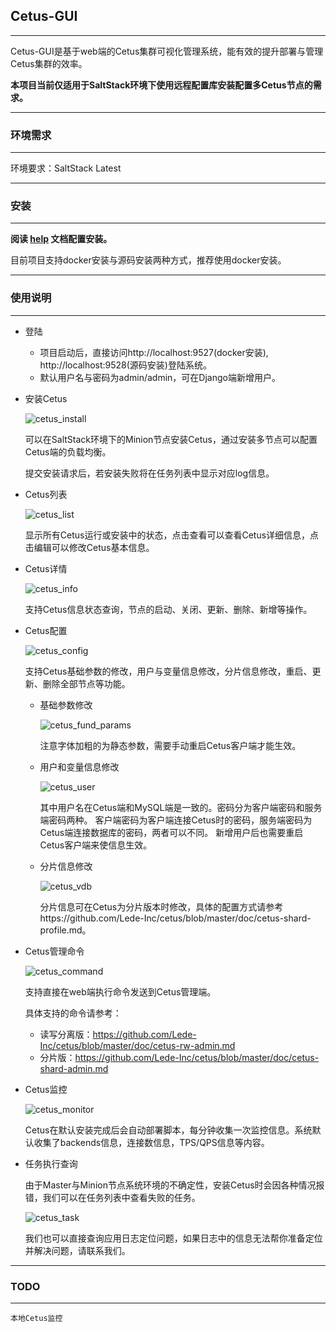 ## Cetus-GUI

---

Cetus-GUI是基于web端的Cetus集群可视化管理系统，能有效的提升部署与管理Cetus集群的效率。

**本项目当前仅适用于SaltStack环境下使用远程配置库安装配置多Cetus节点的需求。**

---

### 环境需求

---

环境要求：SaltStack Latest

---

### 安装

---

**阅读 [help](./frontend/docs/HELP.md) 文档配置安装。**

目前项目支持docker安装与源码安装两种方式，推荐使用docker安装。

---

### 使用说明

---

* 登陆

    * 项目启动后，直接访问http://localhost:9527(docker安装), http://localhost:9528(源码安装)登陆系统。
    * 默认用户名与密码为admin/admin，可在Django端新增用户。
    
* 安装Cetus

    ![cetus_install](frontend/docs/img/cetus_install.png)
    
    可以在SaltStack环境下的Minion节点安装Cetus，通过安装多节点可以配置Cetus端的负载均衡。
    
    提交安装请求后，若安装失败将在任务列表中显示对应log信息。
    
* Cetus列表

    ![cetus_list](frontend/docs//img/cetus_list.png)
    
    显示所有Cetus运行或安装中的状态，点击查看可以查看Cetus详细信息，点击编辑可以修改Cetus基本信息。

* Cetus详情

    ![cetus_info](frontend/docs//img/cetus_info.png)
    
    支持Cetus信息状态查询，节点的启动、关闭、更新、删除、新增等操作。

* Cetus配置

    ![cetus_config](frontend/docs//img/cetus_config.png)
    
    支持Cetus基础参数的修改，用户与变量信息修改，分片信息修改，重启、更新、删除全部节点等功能。
    
    * 基础参数修改
    
        ![cetus_fund_params](frontend/docs//img/cetus_fund_params.png)
        
        注意字体加粗的为静态参数，需要手动重启Cetus客户端才能生效。
    
    * 用户和变量信息修改
    
        ![cetus_user](frontend/docs//img/cetus_user.png)
        
        其中用户名在Cetus端和MySQL端是一致的。密码分为客户端密码和服务端密码两种。
        客户端密码为客户端连接Cetus时的密码，服务端密码为Cetus端连接数据库的密码，两者可以不同。
        新增用户后也需要重启Cetus客户端来使信息生效。
        
    * 分片信息修改
    
        ![cetus_vdb](frontend/docs//img/cetus_vdb.png)
        
        分片信息可在Cetus为分片版本时修改，具体的配置方式请参考https://github.com/Lede-Inc/cetus/blob/master/doc/cetus-shard-profile.md。
        
* Cetus管理命令

    ![cetus_command](frontend/docs//img/cetus_command.png)
    
    支持直接在web端执行命令发送到Cetus管理端。
    
    具体支持的命令请参考：
    
    * 读写分离版：https://github.com/Lede-Inc/cetus/blob/master/doc/cetus-rw-admin.md
    * 分片版：https://github.com/Lede-Inc/cetus/blob/master/doc/cetus-shard-admin.md

* Cetus监控

    ![cetus_monitor](frontend/docs//img/cetus_monitor.png)
    
    Cetus在默认安装完成后会自动部署脚本，每分钟收集一次监控信息。系统默认收集了backends信息，连接数信息，TPS/QPS信息等内容。

* 任务执行查询

    由于Master与Minion节点系统环境的不确定性，安装Cetus时会因各种情况报错，我们可以在任务列表中查看失败的任务。

    ![cetus_task](frontend/docs//img/cetus_task.png)
    
    我们也可以直接查询应用日志定位问题，如果日志中的信息无法帮你准备定位并解决问题，请联系我们。
    
---

### TODO

---

```
本地Cetus监控
```

